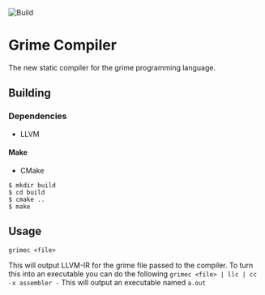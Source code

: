 ![Build](https://github.com/Edward-0/grimec/workflows/Build/badge.svg)
# Grime Compiler
The new static compiler for the grime programming language.

## Building
### Dependencies
 * LLVM
#### Make
 * CMake
```
$ mkdir build
$ cd build
$ cmake ..
$ make
```

## Usage

```grimec <file>```

This will output LLVM-IR for the grime file passed to the compiler. To turn this into an executable you can do the following
```grimec <file> | llc | cc -x assembler -``` This will output an executable named `a.out`
